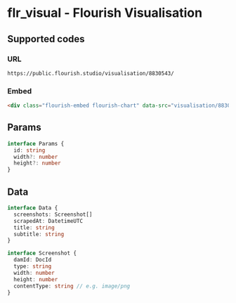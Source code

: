 # flr_visual - Flourish Visualisation

## Supported codes

### URL

```
https://public.flourish.studio/visualisation/8830543/ 
```

### Embed

```html
<div class="flourish-embed flourish-chart" data-src="visualisation/8830543"><script src="https://public.flourish.studio/resources/embed.js"></script></div> 
```

## Params

```ts
interface Params {
  id: string
  width?: number
  height?: number
}
```

## Data

```ts
interface Data {
  screenshots: Screenshot[]
  scrapedAt: DatetimeUTC
  title: string
  subtitle: string
}

interface Screenshot {
  damId: DocId
  type: string
  width: number
  height: number
  contentType: string // e.g. image/png
}
```
